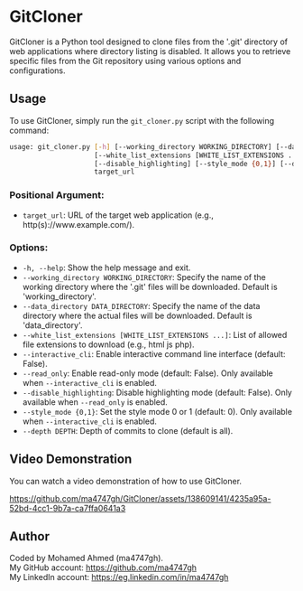 # GitCloner
GitCloner is a Python tool designed to clone files from the '.git' directory of web applications where directory listing is disabled. It allows you to retrieve specific files from the Git repository using various options and configurations.

## Usage
To use GitCloner, simply run the `git_cloner.py` script with the following command:

```bash
usage: git_cloner.py [-h] [--working_directory WORKING_DIRECTORY] [--data_directory DATA_DIRECTORY]
                     [--white_list_extensions [WHITE_LIST_EXTENSIONS ...]] [--interactive_cli] [--read_only]
                     [--disable_highlighting] [--style_mode {0,1}] [--depth DEPTH]
                     target_url
```

### Positional Argument:
- `target_url`: URL of the target web application (e.g., http(s):\/\/www\.example\.com/).

### Options:
- `-h, --help`: Show the help message and exit.
- `--working_directory WORKING_DIRECTORY`: Specify the name of the working directory where the '.git' files will be downloaded. Default is 'working_directory'.
- `--data_directory DATA_DIRECTORY`: Specify the name of the data directory where the actual files will be downloaded. Default is 'data_directory'.
- `--white_list_extensions [WHITE_LIST_EXTENSIONS ...]`: List of allowed file extensions to download (e.g., html js php).
- `--interactive_cli`: Enable interactive command line interface (default: False).
- `--read_only`: Enable read-only mode (default: False). Only available when `--interactive_cli` is enabled.
- `--disable_highlighting`: Disable highlighting mode (default: False). Only available when `--read_only` is enabled.
- `--style_mode {0,1}`: Set the style mode 0 or 1 (default: 0). Only available when `--interactive_cli` is enabled.
- `--depth DEPTH`: Depth of commits to clone (default is all).

## Video Demonstration
You can watch a video demonstration of how to use GitCloner.

https://github.com/ma4747gh/GitCloner/assets/138609141/4235a95a-52bd-4cc1-9b7a-ca7ffa0641a3

## Author
Coded by Mohamed Ahmed (ma4747gh).  
My GitHub account: https://github.com/ma4747gh  
My LinkedIn account: https://eg.linkedin.com/in/ma4747gh
